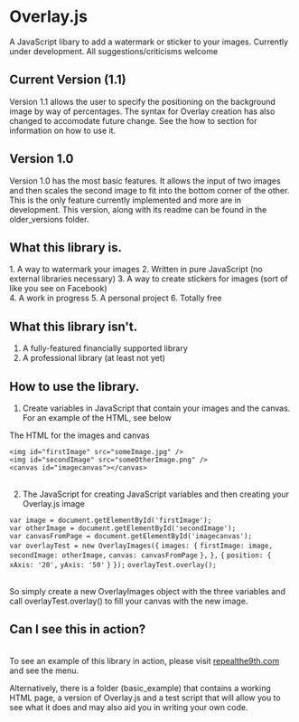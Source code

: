 # Overlay.js
A JavaScript libary to add a watermark or sticker to your images. Currently under development. All suggestions/criticisms welcome
<html>
<body>
<h2>Current Version (1.1)</h2>
Version 1.1 allows the user to specify the positioning on the background image by way of percentages. The syntax for Overlay creation has also changed to accomodate future change. See the how to section for information on how to use it.
<h2>Version 1.0</h2>
Version 1.0 has the most basic features. It allows the input of two images and then scales the second image to fit into the bottom corner of the other. This is the only feature currently implemented and more are in development. This version, along with its readme can be found in the older_versions folder.
<h2>What this library is.</h2>
1. A way to watermark your images
2. Written in pure JavaScript (no external libraries necessary)
3. A way to create stickers for images (sort of like you see on Facebook)<br>
4. A work in progress
5. A personal project
6. Totally free

<h2>What this library isn't.</h2>

1. A fully-featured financially supported library
2. A professional library (at least not yet)

<h2>How to use the library.</h2>

1. Create variables in JavaScript that contain your images and the canvas. For an example of the HTML, see below

  The HTML for the images and canvas
  
  `<img id="firstImage" src="someImage.jpg" />`<br>
   `<img id="secondImage" src="someOtherImage.png" />`<br>
   `<canvas id="imagecanvas"></canvas>`<br><br>
   
2. The JavaScript for creating JavaScript variables and then creating your Overlay.js image

`var image = document.getElementById('firstImage');`<br>
		`var otherImage = document.getElementById('secondImage');`<br>
		`var canvasFromPage = document.getElementById('imagecanvas');`<br>
   `var overlayTest = new OverlayImages({`
			`images: {`
				`firstImage: image,`
				`secondImage: otherImage,`
				`canvas: canvasFromPage`
			`},`
		`},`
		`{`
			`position: {`
				`xAxis: '20',`
				`yAxis: '50'`
			`}`
		`});`
	  `overlayTest.overlay();`<br><br>
	  
So simply create a new OverlayImages object with the three variables and call overlayTest.overlay() to fill your canvas with the new image.
<h2>Can I see this in action?</h2><br>
To see an example of this library in action, please visit <a href="http://www.repealthe9th.com">repealthe9th.com</a> and see the menu.

Alternatively, there is a folder (basic_example) that contains a working HTML page, a version of Overlay.js and a test script that will allow you to see what it does and may also aid you in writing your own code.
</body>
</html>
